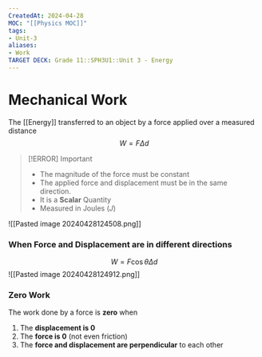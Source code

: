 ```yaml
---
CreatedAt: 2024-04-28
MOC: "[[Physics MOC]]"
tags:
- Unit-3
aliases:
- Work
TARGET DECK: Grade 11::SPH3U1::Unit 3 - Energy
---
```


# Mechanical Work
The [[Energy]] transferred to an object by a force applied over a measured distance
$$W = F\Delta d$$
<!--ID: 1715686690918-->


> [!ERROR] Important
> - The magnitude of the force must be constant
> - The applied force and displacement must be in the same direction.
> - It is a **Scalar** Quantity
> - Measured in Joules ($J$)

![[Pasted image 20240428124508.png]]

### When Force and Displacement are in different directions
$$ W = F\cos \theta \Delta d$$
![[Pasted image 20240428124912.png]]


### Zero Work
The work done by a force is **zero** when

1. The **displacement is 0**
2. The **force is 0** (not even friction)
3. The **force and displacement are perpendicular** to each other
